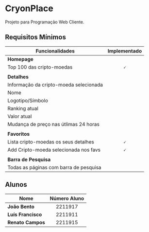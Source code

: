 # CryonPlace

Projeto para Programação Web Cliente.

## Requisitos Mínimos

| Funcionalidades                        | Implementado |
|----------------------------------------|:------------:|
| **Homepage**                           |              |
| Top 100 das cripto-moedas              |🗸             |
|                                        |              |
| **Detalhes**                           |              |
| Informação da cripto-moeda selecionada |              |
| Nome                                   |              |
| Logotipo/Símbolo                       |              |
| Ranking atual                          |              |
| Valor atual                            |              |
| Mudança de preço nas útlimas 24 horas  |              |
|                                        |              |
| **Favoritos**                          |              |
| Lista cripto-moedas os seus detalhes   |🗸             |
| Add Cripto-moeda selecionada nos favs  |🗸             |
|                                        |              |
| **Barra de Pesquisa**                  |              |
| Todas as páginas com barra de pesquisa |              |

## Alunos

| Nome                                   | Número Aluno |
|----------------------------------------|:------------:|
| **João Bento**                         | 2211917      |
| **Luís Francisco**                     | 2211911      |
| **Renato Campos**                      | 2211915      |
